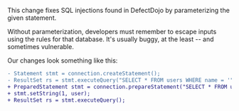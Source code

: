 This change fixes SQL injections found in DefectDojo by parameterizing the given statement.

Without parameterization, developers must remember to escape inputs using the rules for that database. It's usually buggy, at the least -- and sometimes vulnerable.

Our changes look something like this:

```diff
- Statement stmt = connection.createStatement();
- ResultSet rs = stmt.executeQuery("SELECT * FROM users WHERE name = '" + user + "'");
+ PreparedStatement stmt = connection.prepareStatement("SELECT * FROM users WHERE name = ?");
+ stmt.setString(1, user);
+ ResultSet rs = stmt.executeQuery();
```
